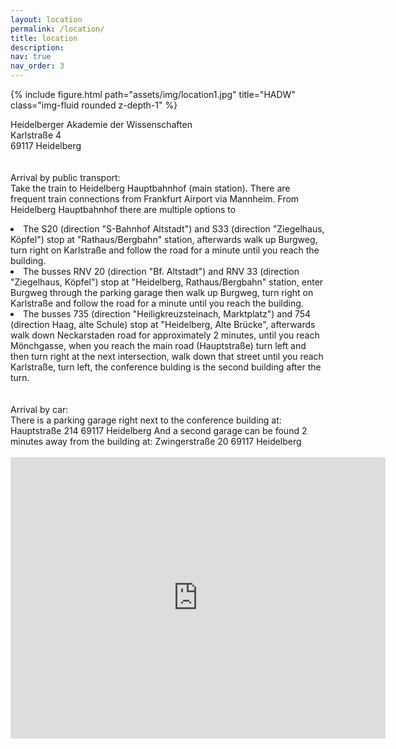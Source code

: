 ```yaml
---
layout: location
permalink: /location/
title: location
description:
nav: true
nav_order: 3
---
```


<div class="row">
  <div class="col-sm mt-3 mt-md-0">
      {% include figure.html path="assets/img/location1.jpg" title="HADW" class="img-fluid rounded z-depth-1" %}
  </div>
</div>

Heidelberger Akademie der Wissenschaften <br>
Karlstraße 4<br>
69117 Heidelberg<br>
<br>
<br>
Arrival by public transport:<br>
Take the train to Heidelberg Hauptbahnhof (main station). There are frequent train connections from Frankfurt Airport via Mannheim. From Heidelberg Hauptbahnhof there are multiple options to
<li>The S20 (direction "S-Bahnhof Altstadt") and S33 (direction "Ziegelhaus, Köpfel") stop at "Rathaus/Bergbahn" station, afterwards walk up Burgweg, turn right on Karlstraße and follow the road for a minute until you reach the building.</li>
<li>The busses RNV 20 (direction "Bf. Altstadt") and RNV 33 (direction "Ziegelhaus, Köpfel") stop at "Heidelberg, Rathaus/Bergbahn" station, enter Burgweg through the parking garage then walk up Burgweg, turn right on Karlstraße and follow the road for a minute until you reach the building.</li>
<li>The busses 735 (direction "Heiligkreuzsteinach, Marktplatz") and 754 (direction Haag, alte Schule) stop at "Heidelberg, Alte Brücke", afterwards walk down Neckarstaden road for approximately 2 minutes, until you reach Mönchgasse, when you reach the main road (Hauptstraße) turn left and then turn right at the next intersection, walk down that street until you reach Karlstraße, turn left, the conference bulding is the second building after the turn.</li>
<br>
<br>
Arrival by car:<br>
There is a parking garage right next to the conference building at:
Hauptstraße 214
69117 Heidelberg
And a second garage can be found 2 minutes away from the building at:
Zwingerstraße 20
69117 Heidelberg
<br>
<br>
<iframe src="https://www.google.com/maps/embed?pb=!1m18!1m12!1m3!1d2595.8449917730813!2d8.710792316116992!3d49.4118369793455!2m3!1f0!2f0!3f0!3m2!1i1024!2i768!4f13.1!3m3!1m2!1s0x4797c1078d7635f5%3A0xa02490bc4baea071!2sHeidelberger%20Akademie%20der%20Wissenschaften!5e0!3m2!1sde!2sde!4v1673888590124!5m2!1sde!2sde" width="600" height="450" style="border:0;" allowfullscreen="" loading="lazy" referrerpolicy="no-referrer-when-downgrade"></iframe>
